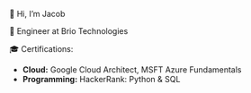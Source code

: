 👋 Hi, I’m Jacob

💼 Engineer at Brio Technologies

🎓 Certifications: 

- **Cloud:** Google Cloud Architect, MSFT Azure Fundamentals
- **Programming:** HackerRank: Python & SQL
